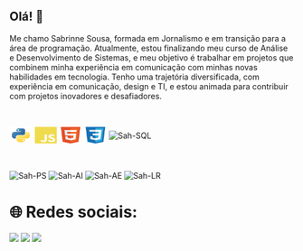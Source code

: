 ## Olá! 👋

<div>
  Me chamo Sabrinne Sousa, formada em Jornalismo e em transição para a área de programação. Atualmente, estou finalizando meu curso de Análise e Desenvolvimento de Sistemas, e meu objetivo é trabalhar em projetos que combinem minha experiência em comunicação com minhas novas habilidades em tecnologia. Tenho uma trajetória diversificada, com experiência em comunicação, design e TI, e estou animada para contribuir com projetos inovadores e desafiadores.
</div>

##

<div style="display: inline_block"><br>
  <img align="center" alt="Sah-Python" height="30" width="40" src="https://raw.githubusercontent.com/devicons/devicon/master/icons/python/python-original.svg">
  <img align="center" alt="Sah-Js" height="30" width="40" src="https://raw.githubusercontent.com/devicons/devicon/master/icons/javascript/javascript-plain.svg">
  <img align="center" alt="Sah-HTML" height="30" width="40" src="https://raw.githubusercontent.com/devicons/devicon/master/icons/html5/html5-original.svg">
  <img align="center" alt="Sah-CSS" height="30" width="40" src="https://raw.githubusercontent.com/devicons/devicon/master/icons/css3/css3-original.svg">
  <img align="center" alt="Sah-SQL" height="30" width="40" src="https://icongr.am/devicon/mysql-original.svg?size=128&color=currentColor">
</div>
  
  ##
 <div style="display: inline_block"><br>
  <img align="center" alt="Sah-PS" height="30" width="40" src="https://icongr.am/devicon/photoshop-plain.svg?size=128&color=007bff">
  <img align="center" alt="Sah-AI" height="30" width="40" src="https://icongr.am/devicon/illustrator-plain.svg?size=128&color=fa7900">
  <img align="center" alt="Sah-AE" height="30" width="40" src="https://icongr.am/simple/adobeaftereffects.svg?size=128&color=ab00fa&colored=false">
  <img align="center" alt="Sah-LR" height="30" width="40" src="https://icongr.am/simple/adobelightroomcc.svg?size=128&color=008efa&colored=false">
</div>
  
  ##
  <h1>🌐 Redes sociais:</h1>
<div> 
  <a href="https://www.instagram.com/sabrinne" target="_blank"><img src="https://img.shields.io/badge/-Instagram-%23E4405F?style=for-the-badge&logo=instagram&logoColor=white" target="_blank"></a>
  <a href = "mailto:sabrinnesousalima@gmail.com"><img src="https://img.shields.io/badge/-Gmail-%23333?style=for-the-badge&logo=gmail&logoColor=white" target="_blank"></a>
  <a href="https://www.linkedin.com/in/sabrinne-sousa-095927152/" target="_blank"><img src="https://img.shields.io/badge/-LinkedIn-%230077B5?style=for-the-badge&logo=linkedin&logoColor=white" target="_blank"></a> 
  
</div>

##

<div>
  
</div>
